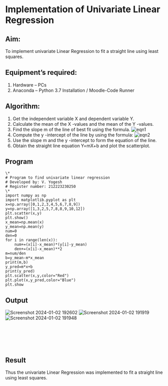 # Implementation of Univariate Linear Regression
## Aim:
To implement univariate Linear Regression to fit a straight line using least squares.
## Equipment’s required:
1.	Hardware – PCs
2.	Anaconda – Python 3.7 Installation / Moodle-Code Runner
## Algorithm:
1.	Get the independent variable X and dependent variable Y.
2.	Calculate the mean of the X -values and the mean of the Y -values.
3.	Find the slope m of the line of best fit using the formula.
 ![eqn1](./eq1.jpg)
4.	Compute the y -intercept of the line by using the formula:
![eqn2](./eq2.jpg)  
5.	Use the slope m and the y -intercept to form the equation of the line.
6.	Obtain the straight line equation Y=mX+b and plot the scatterplot.
## Program
```
\*
# Program to find univariate linear regression
# Developed by: V. Yogesh
# Register number: 212223230250
\*
import numpy as np
import matplotlib.pyplot as plt
x=np.array([0,1,2,3,4,5,6,7,8,9])
y=np.array([1,3,2,5,7,8,8,9,10,12])
plt.scatter(x,y)
plt.show()
x_mean=np.mean(x)
y_mean=np.mean(y)
num=0
den=0
for i in range(len(x)):
    num+=(x[i]-x_mean)*(y[i]-y_mean)
    den+=(x[i]-x_mean)**2
m=num/den
b=y_mean-m*x_mean
print(m,b)
y_pred=m*x+b
print(y_pred)
plt.scatter(x,y,color="Red")
plt.plot(x,y_pred,color="Blue")
plt.show
```
## Output
![Screenshot 2024-01-02 192602](https://github.com/Yogesh-Yogi-1/Univariate-Linear-Regression/assets/148514598/fb05fafe-b5e8-4223-9d6d-521585a36b2d)
![Screenshot 2024-01-02 191919](https://github.com/Yogesh-Yogi-1/Univariate-Linear-Regression/assets/148514598/675dbd2d-6b55-4f24-b061-c94b5f2fad29)
![Screenshot 2024-01-02 191948](https://github.com/Yogesh-Yogi-1/Univariate-Linear-Regression/assets/148514598/5116d26e-97fa-4d92-a859-49030502009c)

</br>
</br>
</br>
</br>

## Result
Thus the univariate Linear Regression was implemented to fit a straight line using least squares.
